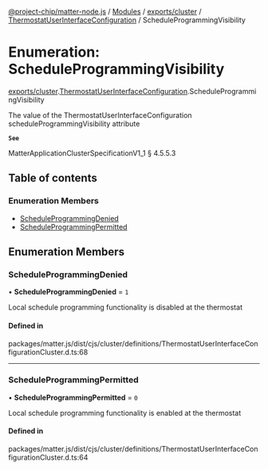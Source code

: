 [@project-chip/matter-node.js](../README.md) / [Modules](../modules.md) / [exports/cluster](../modules/exports_cluster.md) / [ThermostatUserInterfaceConfiguration](../modules/exports_cluster.ThermostatUserInterfaceConfiguration.md) / ScheduleProgrammingVisibility

# Enumeration: ScheduleProgrammingVisibility

[exports/cluster](../modules/exports_cluster.md).[ThermostatUserInterfaceConfiguration](../modules/exports_cluster.ThermostatUserInterfaceConfiguration.md).ScheduleProgrammingVisibility

The value of the ThermostatUserInterfaceConfiguration scheduleProgrammingVisibility attribute

**`See`**

MatterApplicationClusterSpecificationV1_1 § 4.5.5.3

## Table of contents

### Enumeration Members

- [ScheduleProgrammingDenied](exports_cluster.ThermostatUserInterfaceConfiguration.ScheduleProgrammingVisibility.md#scheduleprogrammingdenied)
- [ScheduleProgrammingPermitted](exports_cluster.ThermostatUserInterfaceConfiguration.ScheduleProgrammingVisibility.md#scheduleprogrammingpermitted)

## Enumeration Members

### ScheduleProgrammingDenied

• **ScheduleProgrammingDenied** = ``1``

Local schedule programming functionality is disabled at the thermostat

#### Defined in

packages/matter.js/dist/cjs/cluster/definitions/ThermostatUserInterfaceConfigurationCluster.d.ts:68

___

### ScheduleProgrammingPermitted

• **ScheduleProgrammingPermitted** = ``0``

Local schedule programming functionality is enabled at the thermostat

#### Defined in

packages/matter.js/dist/cjs/cluster/definitions/ThermostatUserInterfaceConfigurationCluster.d.ts:64
